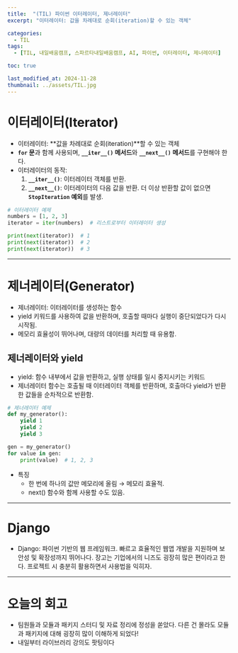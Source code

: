 ```yaml
---
title:  "(TIL) 파이썬 이터레이터, 제너레이터"
excerpt: "이터레이터: 값을 차례대로 순회(iteration)할 수 있는 객체"

categories:
  - TIL
tags:
  - [TIL, 내일배움캠프, 스파르타내일배움캠프, AI, 파이썬, 이터레이터, 제너레이터]

toc: true

last_modified_at: 2024-11-28
thumbnail: ../assets/TIL.jpg
---
```


# 이터레이터(Iterator)

- 이터레이터: **값을 차례대로 순회(iteration)**할 수 있는 객체
- **`for` 문**과 함께 사용되며, **`__iter__()` 메서드**와 **`__next__()` 메서드**를 구현해야 한다.
- 이터레이터의 동작:
  1. **`__iter__()`**: 이터레이터 객체를 반환.
  2. **`__next__()`**: 이터레이터의 다음 값을 반환. 더 이상 반환할 값이 없으면 **`StopIteration` 예외**를 발생.

```python
# 이터레이터 예제
numbers = [1, 2, 3]
iterator = iter(numbers)  # 리스트로부터 이터레이터 생성

print(next(iterator))  # 1
print(next(iterator))  # 2
print(next(iterator))  # 3
```

---
# 제너레이터(Generator)
- 제너레이터: 이터레이터를 생성하는 함수
- yield 키워드를 사용하여 값을 반환하며, 호출할 때마다 실행이 중단되었다가 다시 시작됨.
- 메모리 효율성이 뛰어나며, 대량의 데이터를 처리할 때 유용함.

## 제너레이터와 yield
- yield: 함수 내부에서 값을 반환하고, 실행 상태를 일시 중지시키는 키워드
- 제너레이터 함수는 호출될 때 이터레이터 객체를 반환하며, 호출마다 yield가 반환한 값들을 순차적으로 반환함.

```py
# 제너레이터 예제
def my_generator():
    yield 1
    yield 2
    yield 3

gen = my_generator()
for value in gen:
    print(value)  # 1, 2, 3
```

- 특징
  - 한 번에 하나의 값만 메모리에 올림 → 메모리 효율적.
  - next() 함수와 함께 사용할 수도 있음.

---
# Django
- Django: 파이썬 기반의 웹 프레임워크. 빠르고 효율적인 웹앱 개발을 지원하며 보안성 및 확장성까지 뛰어나다.
장고는 기업에서의 니즈도 굉장히 많은 편이라고 한다. 프로젝트 시 충분히 활용하면서 사용법을 익히자.

---
# 오늘의 회고
- 팀원들과 모듈과 패키지 스터디 및 자료 정리에 정성을 쏟았다. 다른 건 몰라도 모듈과 패키지에 대해 굉장히 많이 이해하게 되었다!
- 내일부터 라이브러리 강의도 팟팅이다